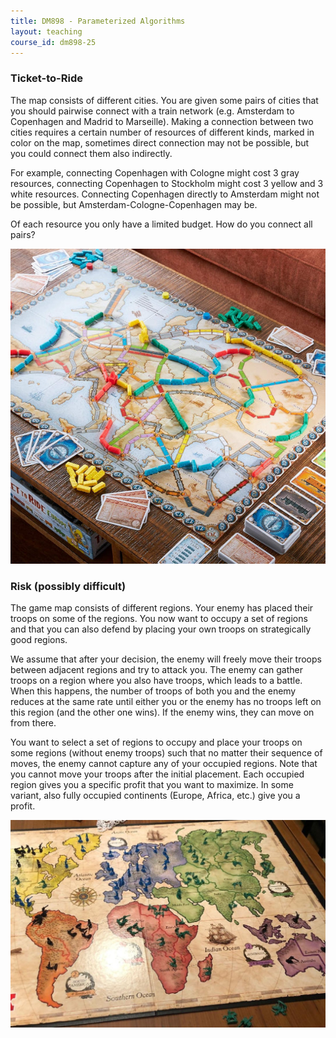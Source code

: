 ```yaml
---
title: DM898 - Parameterized Algorithms
layout: teaching
course_id: dm898-25
---
```


### Ticket-to-Ride

The map consists of different cities. You are given some pairs of cities that you should pairwise
connect with a train network (e.g. Amsterdam to Copenhagen and Madrid to Marseille). Making a connection between two cities requires a certain number of resources of different kinds, marked in color on the map, sometimes
direct connection may not be possible, but you could connect them also indirectly. 

For example, connecting Copenhagen with Cologne might cost 3 gray resources, connecting Copenhagen to Stockholm might cost 3 yellow and 3 white resources. Connecting Copenhagen directly to Amsterdam might not be possible, but Amsterdam-Cologne-Copenhagen may be.

Of each resource you only have a limited budget. How do you connect all pairs?

![Ticket-to-Ride](ticket-to-ride.jpg)

### Risk (possibly difficult)

The game map consists of different regions. Your enemy has placed their troops on some of the regions. 
You now want to occupy a set of regions and that you can also defend by placing your own troops on
strategically good regions. 

We assume that after your decision, the enemy will freely move their troops between adjacent regions and
try to attack you.
The enemy can gather troops on a region where you also have troops, which leads to a battle. When this happens, the number of troops of both you and the enemy reduces at the same rate until either you or the enemy has no troops left on this region (and the other one wins). If the enemy wins, they can move on from there.
 
You want to select a set of regions to occupy and place your troops on some regions (without enemy troops) such that no matter their sequence of moves, the enemy cannot capture any of your occupied regions.
Note that you cannot move your troops after the initial placement.
Each occupied region gives you a specific profit that you want to maximize.
In some variant, also fully occupied continents (Europe, Africa, etc.) give you a profit.

![Risk](risk.jpg)



